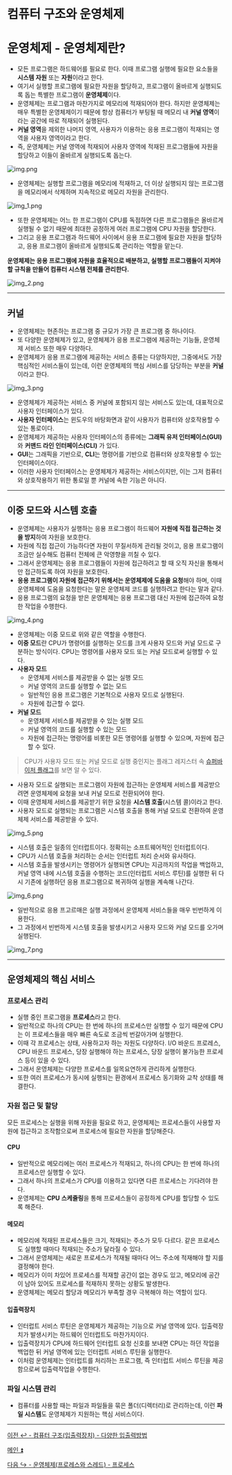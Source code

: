 # 컴퓨터 구조와 운영체제

# 운영체제 - 운영체제란?

- 모든 프로그램은 하드웨어를 필요로 한다. 이때 프로그램 실행에 필요한 요소들을 **시스템 자원** 또는 **자원**이라고 한다.
- 여기서 실행할 프로그램에 필요한 자원을 할당하고, 프로그램이 올바르게 실행되도록 돕는 특별한 프로그램이 **운영체제**이다.
- 운영체제는 프로그램과 마찬가지로 메모리에 적재되어야 한다. 하지만 운영체제는 매우 특별한 운영체제이기 때문에 항상 컴퓨터가 부팅될 때 메모리 내 **커널 영역**이라는
    공간에 따로 적재되어 실행된다.
- **커널 영역**을 제외한 나머지 영역, 사용자가 이용하는 응용 프로그램이 적재되는 영역을 사용자 영역이라고 한다.
- 즉, 운영체제는 커널 영역에 적재되어 사용자 영역에 적재된 프로그램들에 자원을 할당하고 이들이 올바르게 실행되도록 돕는다.

![img.png](image/img.png)

- 운영체제는 실행할 프로그램을 메모리에 적재하고, 더 이상 실행되지 않는 프로그램을 메모리에서 삭제하며 지속적으로 메모리 자원을 관리한다.

![img_1.png](image/img_1.png)

- 또한 운영체제는 어느 한 프로그램이 CPU를 독점하면 다른 프로그램들은 올바르게 실행될 수 없기 때문에 최대한 공정하게 여러 프로그램에 CPU 자원을 할당한다.
- 그리고 응용 프로그램과 하드웨어 사이에서 응용 프로그램에 필요한 자원을 할당하고, 응용 프로그램이 올바르게 실행되도록 관리하는 역할을 맡는다.

**운영체제는 응용 프로그램에 자원을 효율적으로 배분하고, 실행할 프로그램들이 지켜야 할 규칙을 만들어 컴퓨터 시스템 전체를 관리한다.**

![img_2.png](image/img_2.png)

---

## 커널

- 운영체제는 현존하는 프로그램 중 규모가 가장 큰 프로그램 중 하나이다. 
- 또 다양한 운영체제가 있고, 운영체제가 응용 프로그램에 제공하는 기능들, 운영체제 서비스 또한 매우 다양하다.
- 운영체제가 응용 프로그램에 제공하는 서비스 종류는 다양하지만, 그중에서도 가장 핵심적인 서비스들이 있는데, 이런 운영체제의 핵심 서비스를 담당하는 부분을 **커널**이라고 한다.

![img_3.png](image/img_3.png)

- 운영체제가 제공하는 서비스 중 커널에 포함되지 않는 서비스도 있는데, 대표적으로 사용자 인터페이스가 있다.
- **사용자 인터페이스**는 윈도우의 바탕화면과 같이 사용자가 컴퓨터와 상호작용할 수 있는 통로이다.
- 운영체제가 제공하는 사용자 인터페이스의 종류에는 **그래픽 유저 인터페이스(GUI)** 와 **커맨드 라인 인터페이스(CLI)** 가 있다.
- **GUI**는 그래픽을 기반으로, **CLI**는 명령어를 기반으로 컴퓨터와 상호작용할 수 있는 인터페이스이다.
- 이러한 사용자 인터페이스는 운영체제가 제공하는 서비스이지만, 이는 그저 컴퓨터와 상호작용하기 위한 통로일 뿐 커널에 속한 기능은 아니다.

---

## 이중 모드와 시스템 호출

- 운영체제는 사용자가 실행하는 응용 프로그램이 하드웨어 **자원에 직접 접근하는 것을 방지**하여 자원을 보호한다.
- 자원에 직접 접근이 가능하다면 자원이 무질서하게 관리될 것이고, 응용 프로그램이 조금만 실수해도 컴퓨터 전체에 큰 악영향을 끼칠 수 있다.
- 그래서 운영체제는 응용 프로그램들이 자원에 접근하려고 할 때 오직 자신을 통해서만 접근하도록 하여 자원을 보호한다.
- **응용 프로그램이 자원에 접근하기 위해서는 운영체제에 도움을 요청**해야 하며, 이때 운영체제에 도움을 요청한다는 말은 운영체제 코드를 실행하려고 한다는 말과 같다.
- 응용 프로그램의 요청을 받은 운영체제는 응용 프로그램 대신 자원에 접근하여 요청한 작업을 수행한다.

![img_4.png](image/img_4.png)

- 운영체제는 이중 모드로 위와 같은 역할을 수행한다.
- **이중 모드**란 CPU가 명령어를 실행하는 모드를 크게 사용자 모드와 커널 모드로 구분하는 방식이다. CPU는 명령어를 사용자 모드 또는 커널 모드로써 실행할 수 있다.
- **사용자 모드**
  - 운영체제 서비스를 제공받을 수 없는 실행 모드
  - 커널 영역의 코드를 실행할 수 없는 모드
  - 일반적인 응용 프로그램은 기본적으로 사용자 모드로 실행된다.
  - 자원에 접근할 수 없다.
- **커널 모드**
  - 운영체제 서비스를 제공받을 수 있는 실행 모드
  - 커널 영역의 코드를 실행할 수 있는 모드
  - 자원에 접근하는 명령어를 비롯한 모든 명령어를 실행할 수 있으며, 자원에 접근할 수 있다.

> CPU가 사용자 모드 또는 커널 모드로 실행 중인지는 플래그 레지스터 속 [슈퍼바이저 플래그](https://github.com/genesis12345678/TIL/blob/main/cs/cpu/ALU.md#alu%EA%B0%80-%EB%82%B4%EB%B3%B4%EB%82%B4%EB%8A%94-%EC%A0%95%EB%B3%B4)를 보면 알 수 있다.

- 사용자 모드로 실행되는 프로그램이 자원에 접근하는 운영체제 서비스를 제공받으려면 운영체제에 요청을 보내 커널 모드로 전환되어야 한다.
- 이때 운영체제 서비스를 제공받기 위한 요청을 **시스템 호출**(시스템 콜)이라고 한다.
- 사용자 모드로 실행되는 프로그램은 시스템 호출을 통해 커널 모드로 전환하여 운영체제 서비스를 제공받을 수 있다.

![img_5.png](image/img_5.png)

- 시스템 호출은 일종의 인터럽트이다. 정확히는 소프트웨어적인 인터럽트이다.
- CPU가 시스템 호출을 처리하는 순서는 인터럽트 처리 순서와 유사하다.
- 시스템 호출을 발생시키는 명령어가 실행되면 CPU는 지금까지의 작업을 백업하고, 커널 영역 내에 시스템 호출을 수행하는 코드(인터럽트 서비스 루틴)를 실행한 뒤
    다시 기존에 실행하던 응용 프로그램으로 복귀하여 실행을 계속해 나간다.

![img_6.png](image/img_6.png)

- 일반적으로 응용 프고르매은 실행 과정에서 운영체제 서비스들을 매우 빈번하게 이용한다. 
- 그 과정에서 빈번하게 시스템 호출을 발생시키고 사용자 모드와 커널 모드를 오가며 실행된다.

![img_7.png](image/img_7.png)

---

## 운영체제의 핵심 서비스

### 프로세스 관리

- 실행 중인 프로그램을 **프로세스**라고 한다.
- 일반적으로 하나의 CPU는 한 번에 하나의 프로세스만 실행할 수 있기 때문에 CPU는 이 프로세스들을 매우 빠른 속도로 조금씩 번갈아가며 실행한다.
- 이때 각 프로세스는 상태, 사용하고자 하는 자원도 다양하다. I/O 바운드 프로레스, CPU 바운드 프로세스, 당장 실행해야 하는 프로세스, 당장 실행이 불가능한 프로세스 등이 있을 수 있다.
- 그래서 운영체제는 다양한 프로세스를 일목요연하게 관리하게 실행한다. 
- 또한 여러 프로세스가 동시에 실행되는 환경에서 프로세스 동기화와 교착 상태를 해결한다.

### 자원 접근 및 할당

모든 프로세스는 실행을 위해 자원을 필요로 하고, 운영체제는 프로세스들이 사용할 자원에 접근하고 조작함으로써 프로세스에 필요한 자원을 할당해준다.

#### CPU

- 일반적으로 메모리에는 여러 프로세스가 적재되고, 하나의 CPU는 한 번에 하나의 프로세스만 실행할 수 있다.
- 그래서 하나의 프로세스가 CPU를 이용하고 있다면 다른 프로세스는 기다려야 한다. 
- 운영체제는 **CPU 스케줄링**을 통해 프로세스들이 공정하게 CPU를 할당할 수 있도록 해준다. 

#### 메모리

- 메모리에 적재된 프로세스들은 크기, 적재되는 주소가 모두 다르다. 같은 프로세스도 실행할 때마다 적재되는 주소가 달라질 수 있다.
- 그래서 운영체제는 새로운 프로세스가 적재될 때마다 어느 주소에 적재해야 할 지를 결정해야 한다.
- 메모리가 이미 차있어 프로세스를 적재할 공간이 없는 경우도 있고, 메모리에 공간이 남아 있어도 프로세스를 적재하지 못하는 상황도 발생한다.
- 운영체제는 메모리 할당과 메모리가 부족할 경우 극복해야 하는 역할이 있다.

#### 입출력장치

- 인터럽트 서비스 루틴은 운영체제가 제공하는 기능으로 커널 영역에 있다. 입출력장치가 발생시키는 하드웨어 인터럽트도 마찬가지이다.
- 입출력장치가 CPU에 하드웨어 인터럽트 요청 신호를 보내면 CPU는 하던 작업을 백업한 뒤 커널 영역에 있는 인터럽트 서비스 루틴을 실행한다.
- 이처럼 운영체제는 인터럽트를 처리하는 프로그램, 즉 인터럽트 서비스 루틴을 제공함으로써 입출력작업을 수행한다.

### 파일 시스템 관리

- 컴퓨터를 사용할 때는 파일과 파일들을 묶은 폴더(디렉터리)로 관리하는데, 이런 **파일 시스템**도 운영체제가 지원하는 핵심 서비스이다.

---

[이전 ↩️ - 컴퓨터 구조(입출력장치) - 다양한 입출력방법](https://github.com/genesis12345678/TIL/blob/main/cs/iodevice/IOway.md)

[메인 ⏫](https://github.com/genesis12345678/TIL/blob/main/cs/Main.md)

[다음 ↪️ - 운영체제(프로레스와 스레드) - 프로세스]()